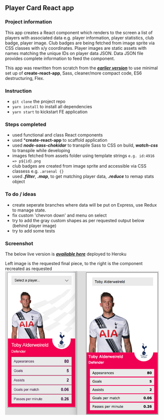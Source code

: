 ## Player Card React app

### Project information

This app creates a React component which renders to the screen a list of players with associated data e.g. player information, player statistics, club badge, player image. Club badges are being fetched from image sprite via CSS classes with x/y coordinates. Player images are static assets with names matching the unique IDs on player data JSON. Data JSON file provides complete information to feed the component.

This app was rewritten from scratch from the [***earlier version***](https://github.com/maciejk77/player-card/tree/version-B) to use minimal set up of **create-react-app**, Sass, cleaner/more compact code, ES6 destructuring, Flex.

### Instruction
- ```git clone``` the project repo
- ```yarn install``` to install all dependencies
- ```yarn start``` to kickstart FE application

### Steps completed
- used functional and class React components
- used ***create-react-app** to scaffold application
- used ***node-sass-chokidar*** to transpile Sass to CSS on build, ***watch-css*** to transpile while developing
- images fetched from assets folder using template strings ```e.g. id:4916 => p${id}.png```
- club badges are created from image sprite and accessible via CSS classess e.g. ```.arsenal {}```
- used ***.filter***, ***.map***, to get matching player data, ***.reduce*** to remap stats object 

### To do / ideas
- create seperate branches where data will be put on Express, use Redux to manage state.
- fix custom 'chevron down' and menu on select
- try to add the gray custom shapes as per requested output below (behind player image)
- try to add some tests

### Screenshot

The below live version is [***available here***](https://player-card-react.herokuapp.com/) deployed to Heroku 

Left image is the requested final piece, to the right is the component recreated as requested
![Screenshot](public/screenshot.png)